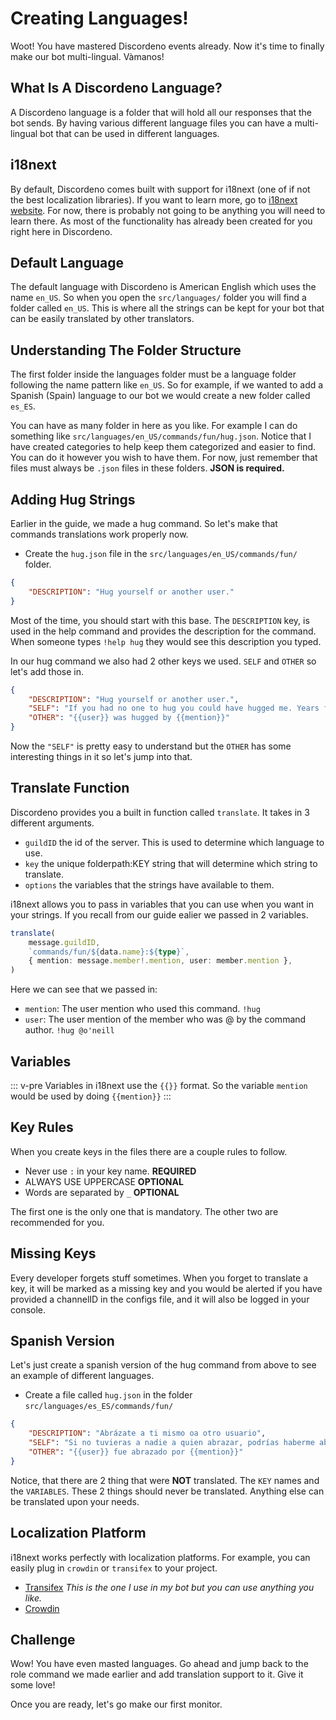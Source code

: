 # Creating Languages!

Woot! You have mastered Discordeno events already. Now it's time to finally make our bot multi-lingual. Vàmanos!

## What Is A Discordeno Language?

A Discordeno language is a folder that will hold all our responses that the bot sends. By having various different language files you can have a multi-lingual bot that can be used in different languages.

## i18next

By default, Discordeno comes built with support for i18next (one of if not the best localization libraries). If you want to learn more, go to [i18next website](https://www.i18next.com/). For now, there is probably not going to be anything you will need to learn there. As most of the functionality has already been created for you right here in Discordeno.

## Default Language

The default language with Discordeno is American English which uses the name `en_US`. So when you open the `src/languages/` folder you will find a folder called `en_US`. This is where all the strings can be kept for your bot that can be easily translated by other translators.

## Understanding The Folder Structure

The first folder inside the languages folder must be a language folder following the name pattern like `en_US`. So for example, if we wanted to add a Spanish (Spain) language to our bot we would create a new folder called `es_ES`.

You can have as many folder in here as you like. For example I can do something like `src/languages/en_US/commands/fun/hug.json`. Notice that I have created categories to help keep them categorized and easier to find. You can do it however you wish to have them. For now, just remember that files must always be `.json` files in these folders. **JSON is required.**

## Adding Hug Strings

Earlier in the guide, we made a hug command. So let's make that commands translations work properly now.

- Create the `hug.json` file in the `src/languages/en_US/commands/fun/` folder.

```json
{
	"DESCRIPTION": "Hug yourself or another user."
}
```

Most of the time, you should start with this base. The `DESCRIPTION` key, is used in the help command and provides the description for the command. When someone types `!help hug` they would see this description you typed.

In our hug command we also had 2 other keys we used. `SELF` and `OTHER` so let's add those in.

```json
{
	"DESCRIPTION": "Hug yourself or another user.",
	"SELF": "If you had no one to hug you could have hugged me. Years from now, when you're thinking about me, you're gonna say: 'How did I ever get along without that wonderful, constant companion?' *Woof.*",
	"OTHER": "{{user}} was hugged by {{mention}}"
}
```

Now the `"SELF"` is pretty easy to understand but the `OTHER` has some interesting things in it so let's jump into that.

## Translate Function

Discordeno provides you a built in function called `translate`. It takes in 3 different arguments.

- `guildID` the id of the server. This is used to determine which language to use.
- `key` the unique folderpath:KEY string that will determine which string to translate.
- `options` the variables that the strings have available to them.

i18next allows you to pass in variables that you can use when you want in your strings. If you recall from our guide ealier we passed in 2 variables.

```ts
translate(
	message.guildID,
	`commands/fun/${data.name}:${type}`,
	{ mention: message.member!.mention, user: member.mention },
)
```

Here we can see that we passed in:

- `mention`: The user mention who used this command. `!hug`
- `user`: The user mention of the member who was @ by the command author. `!hug @o'neill`

## Variables

::: v-pre
Variables in i18next use the `{{}}` format. So the variable `mention` would be used by doing `{{mention}}`
:::

## Key Rules

When you create keys in the files there are a couple rules to follow.

- Never use `:` in your key name. **REQUIRED**
- ALWAYS USE UPPERCASE **OPTIONAL**
- Words are separated by `_` **OPTIONAL**

The first one is the only one that is mandatory. The other two are recommended for you.

## Missing Keys

Every developer forgets stuff sometimes. When you forget to translate a key, it will be marked as a missing key and you would be alerted if you have provided a channelID in the configs file, and it will also be logged in your console.

## Spanish Version

Let's just create a spanish version of the hug command from above to see an example of different languages.

- Create a file called `hug.json` in the folder `src/languages/es_ES/commands/fun/`

```json
{
	"DESCRIPTION": "Abrázate a ti mismo oa otro usuario",
	"SELF": "Si no tuvieras a nadie a quien abrazar, podrías haberme abrazado. Años a partir de ahora, cuando estés pensando en mí, dirás: '¿Cómo me las arreglé sin esa maravillosa y constante compañera?' *Guau.*",
	"OTHER": "{{user}} fue abrazado por {{mention}}"
}
```

Notice, that there are 2 thing that were **NOT** translated. The `KEY` names and the `VARIABLES`. These 2 things should never be translated. Anything else can be translated upon your needs.

## Localization Platform

i18next works perfectly with localization platforms. For example, you can easily plug in `crowdin` or `transifex` to your project.

- [Transifex](https://www.transifex.com/) *This is the one I use in my bot but you can use anything you like.*
- [Crowdin](https://crowdin.com/)

## Challenge

Wow! You have even masted languages. Go ahead and jump back to the role command we made earlier and add translation support to it. Give it some love!

Once you are ready, let's go make our first monitor.
